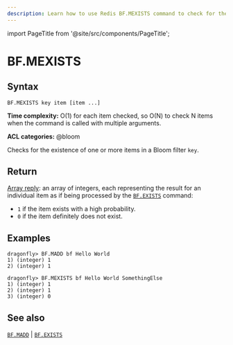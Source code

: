 ```yaml
---
description: Learn how to use Redis BF.MEXISTS command to check for the existence of item(s) in the Bloom filter.
---
```

import PageTitle from '@site/src/components/PageTitle';

# BF.MEXISTS

<PageTitle title="Redis BF.MEXISTS Command (Documentation) | Dragonfly" />

## Syntax

    BF.MEXISTS key item [item ...]

**Time complexity:** O(1) for each item checked, so O(N) to check N items when the command is called with multiple arguments.

**ACL categories:** @bloom

Checks for the existence of one or more items in a Bloom filter `key`.

## Return

[Array reply](https://redis.io/docs/reference/protocol-spec/#arrays):
an array of integers, each representing the result for an individual item as if being processed by the [`BF.EXISTS`](./bf.exists.md) command:

- `1` if the item exists with a high probability.
- `0` if the item definitely does not exist.

## Examples

```shell
dragonfly> BF.MADD bf Hello World
1) (integer) 1
2) (integer) 1

dragonfly> BF.MEXISTS bf Hello World SomethingElse
1) (integer) 1
2) (integer) 1
3) (integer) 0
```

## See also

[`BF.MADD`](./bf.madd.md) | [`BF.EXISTS`](./bf.exists.md)
